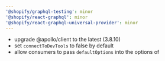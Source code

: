 ```yaml
---
'@shopify/graphql-testing': minor
'@shopify/react-graphql': minor
'@shopify/react-graphql-universal-provider': minor
---
```


- upgrade @apollo/client to the latest (3.8.10)
- set `connectToDevTools` to false by default
- allow consumers to pass `defaultOptions` into the options of
